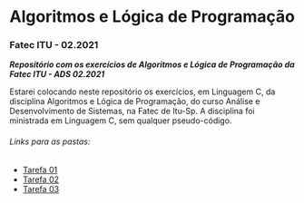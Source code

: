 # Algoritmos e Lógica de Programação
### Fatec ITU - 02.2021
*__Repositório com os exercícios de Algoritmos e Lógica de Programação da Fatec ITU - ADS 02.2021__*

Estarei colocando neste repositório os exercícios, em Linguagem C, da disciplina Algoritmos e Lógica de Programação, do curso Análise e Desenvolvimento de Sistemas, na Fatec de Itu-Sp.
A disciplina foi ministrada em Linguagem C, sem qualquer pseudo-código.

###### Links para as pastas:
- [Tarefa 01](https://github.com/teteUser/algoritmos_e_log_de_prog_FATEC_ITU/tree/master/Tarefa%201)
- [Tarefa 02](https://github.com/teteUser/algoritmos_e_log_de_prog_FATEC_ITU/tree/master/Tarefa%202)
- [Tarefa 03](https://github.com/teteUser/algoritmos_e_log_de_prog_FATEC_ITU/tree/master/Tarefa%203)
